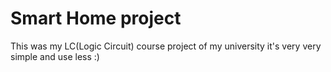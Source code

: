 # Smart Home project


This was my LC(Logic Circuit) course project of my university
it's very very simple and use less :)
